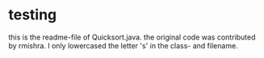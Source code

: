 # testing
this is the readme-file of Quicksort.java.
the original code was contributed by rmishra.
I only lowercased the letter 's' in the class- and filename.
